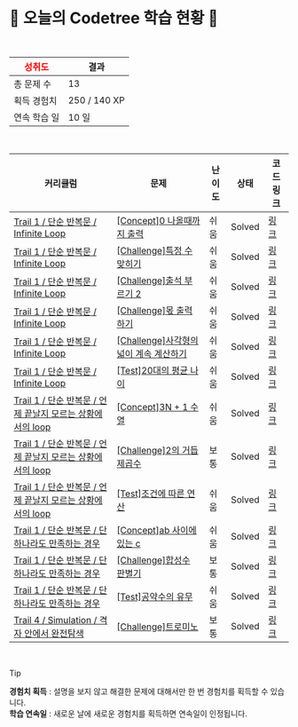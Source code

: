 # 🌲 오늘의 Codetree 학습 현황 🌲

<br />

| <span style="color:red;display:block;text-align:center;"> **성취도**</span> | 결과 |
|---|---|
| 총 문제 수 | 13 |
| 획득 경험치 | 250 / 140 XP |
| 연속 학습 일 | 10 일 |

<br />

|커리큘럼|문제|난이도|상태|코드 링크|
|---|---|---|---|---|
|[Trail 1 / 단순 반복문 / Infinite Loop](https://https://en.codetree.ai/trail-info/novice-low/)|[[Concept]0 나올때까지 출력](https://https://en.codetree.ai/trails/complete/curated-cards/intro-print-until-zero-is-given/)|쉬움|Solved|[링크](https://github.com/gamamoe/Codetree-TILs/blob/main/250115/0%20%EB%82%98%EC%98%AC%EB%95%8C%EA%B9%8C%EC%A7%80%20%EC%B6%9C%EB%A0%A5/print-until-zero-is-given.py)|
|[Trail 1 / 단순 반복문 / Infinite Loop](https://https://en.codetree.ai/trail-info/novice-low/)|[[Challenge]특정 수 맞히기](https://https://en.codetree.ai/trails/complete/curated-cards/challenge-catching-specific-number/)|쉬움|Solved|[링크](https://github.com/gamamoe/Codetree-TILs/blob/main/250115/%E1%84%90%E1%85%B3%E1%86%A8%E1%84%8C%E1%85%A5%E1%86%BC%20%E1%84%89%E1%85%AE%20%E1%84%86%E1%85%A1%E1%86%BD%E1%84%92%E1%85%B5%E1%84%80%E1%85%B5/catching-specific-number.py)|
|[Trail 1 / 단순 반복문 / Infinite Loop](https://https://en.codetree.ai/trail-info/novice-low/)|[[Challenge]출석 부르기 2](https://https://en.codetree.ai/trails/complete/curated-cards/challenge-calling-attendance-2/)|쉬움|Solved|[링크](https://github.com/gamamoe/Codetree-TILs/blob/main/250115/%EC%B6%9C%EC%84%9D%20%EB%B6%80%EB%A5%B4%EA%B8%B0%202/calling-attendance-2.py)|
|[Trail 1 / 단순 반복문 / Infinite Loop](https://https://en.codetree.ai/trail-info/novice-low/)|[[Challenge]몫 출력하기](https://https://en.codetree.ai/trails/complete/curated-cards/challenge-print-share/)|쉬움|Solved|[링크](https://github.com/gamamoe/Codetree-TILs/blob/main/250115/%EB%AA%AB%20%EC%B6%9C%EB%A0%A5%ED%95%98%EA%B8%B0/print-share.py)|
|[Trail 1 / 단순 반복문 / Infinite Loop](https://https://en.codetree.ai/trail-info/novice-low/)|[[Challenge]사각형의 넓이 계속 계산하기](https://https://en.codetree.ai/trails/complete/curated-cards/challenge-continue-calculating-width-of-the-rectangle/)|쉬움|Solved|[링크](https://github.com/gamamoe/Codetree-TILs/blob/main/250115/%EC%82%AC%EA%B0%81%ED%98%95%EC%9D%98%20%EB%84%93%EC%9D%B4%20%EA%B3%84%EC%86%8D%20%EA%B3%84%EC%82%B0%ED%95%98%EA%B8%B0/continue-calculating-width-of-the-rectangle.py)|
|[Trail 1 / 단순 반복문 / Infinite Loop](https://https://en.codetree.ai/trail-info/novice-low/)|[[Test]20대의 평균 나이](https://https://en.codetree.ai/trails/complete/curated-cards/test-average-age-of-20/)|쉬움|Solved|[링크](https://github.com/gamamoe/Codetree-TILs/blob/main/250115/20%EB%8C%80%EC%9D%98%20%ED%8F%89%EA%B7%A0%20%EB%82%98%EC%9D%B4/average-age-of-20.py)|
|[Trail 1 / 단순 반복문 / 언제 끝날지 모르는 상황에서의 loop](https://https://en.codetree.ai/trail-info/novice-low/)|[[Concept]3N + 1 수열](https://https://en.codetree.ai/trails/complete/curated-cards/intro-3n-plus-1-sequence/)|쉬움|Solved|[링크](https://github.com/gamamoe/Codetree-TILs/blob/main/250115/3N%20%2B%201%20%EC%88%98%EC%97%B4/3n-plus-1-sequence.py)|
|[Trail 1 / 단순 반복문 / 언제 끝날지 모르는 상황에서의 loop](https://https://en.codetree.ai/trail-info/novice-low/)|[[Challenge]2의 거듭제곱수](https://https://en.codetree.ai/trails/complete/curated-cards/challenge-pow-of-2/)|보통|Solved|[링크](https://github.com/gamamoe/Codetree-TILs/blob/main/250115/2%EC%9D%98%20%EA%B1%B0%EB%93%AD%EC%A0%9C%EA%B3%B1%EC%88%98/pow-of-2.py)|
|[Trail 1 / 단순 반복문 / 언제 끝날지 모르는 상황에서의 loop](https://https://en.codetree.ai/trail-info/novice-low/)|[[Test]조건에 따른 연산](https://https://en.codetree.ai/trails/complete/curated-cards/test-operatino-by-rule/)|쉬움|Solved|[링크](https://github.com/gamamoe/Codetree-TILs/blob/main/250115/%EC%A1%B0%EA%B1%B4%EC%97%90%20%EB%94%B0%EB%A5%B8%20%EC%97%B0%EC%82%B0/operatino-by-rule.py)|
|[Trail 1 / 단순 반복문 / 단 하나라도 만족하는 경우](https://https://en.codetree.ai/trail-info/novice-low/)|[[Concept]ab 사이에 있는 c](https://https://en.codetree.ai/trails/complete/curated-cards/intro-c-between-a-and-b/)|쉬움|Solved|[링크](https://github.com/gamamoe/Codetree-TILs/blob/main/250115/ab%20%EC%82%AC%EC%9D%B4%EC%97%90%20%EC%9E%88%EB%8A%94%20c/c-between-a-and-b.py)|
|[Trail 1 / 단순 반복문 / 단 하나라도 만족하는 경우](https://https://en.codetree.ai/trail-info/novice-low/)|[[Challenge]합성수 판별기](https://https://en.codetree.ai/trails/complete/curated-cards/challenge-factorization-discriminator/)|보통|Solved|[링크](https://github.com/gamamoe/Codetree-TILs/blob/main/250115/%ED%95%A9%EC%84%B1%EC%88%98%20%ED%8C%90%EB%B3%84%EA%B8%B0/factorization-discriminator.py)|
|[Trail 1 / 단순 반복문 / 단 하나라도 만족하는 경우](https://https://en.codetree.ai/trail-info/novice-low/)|[[Test]공약수의 유무](https://https://en.codetree.ai/trails/complete/curated-cards/test-presence-or-absence-of-a-common-divisor/)|쉬움|Solved|[링크](https://github.com/gamamoe/Codetree-TILs/blob/main/250115/%EA%B3%B5%EC%95%BD%EC%88%98%EC%9D%98%20%EC%9C%A0%EB%AC%B4/presence-or-absence-of-a-common-divisor.py)|
|[Trail 4 / Simulation / 격자 안에서 완전탐색](https://https://en.codetree.ai/trail-info/intermediate-low/)|[[Challenge]트로미노](https://https://en.codetree.ai/trails/complete/curated-cards/challenge-tromino/)|보통|Solved|[링크](https://github.com/gamamoe/Codetree-TILs/blob/main/250115/%ED%8A%B8%EB%A1%9C%EB%AF%B8%EB%85%B8/tromino.py)|


<br />

> [!TIP]
> **경험치 획득** : 설명을 보지 않고 해결한 문제에 대해서만 한 번 경험치를 획득할 수 있습니다.  
> **학습 연속일** : 새로운 날에 새로운 경험치를 획득하면 연속일이 인정됩니다.

